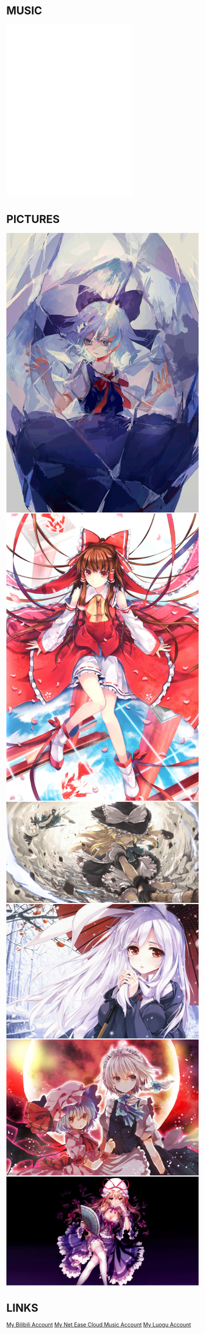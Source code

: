 <html>
<head>
  <title>Cirno-baka's Blog</title>
  <style type="text/css">
  body 
  {
    background-image:url(/pic/C.jpg);
    background-repeat:no-repeat;
    background-attachment:fixed
    background-position:center;
  }
  </style>
</head>
<body>
  <h1>MUSIC</h1>
  <p><iframe frameborder="no" border="0" marginwidth="0" marginheight="0" width=330 height=450 src="//music.163.com/outchain/player?type=0&id=913908853&auto=1&height=430"></iframe></p>
  <h1>PICTURES</h1>
    <img src="/pic/C2.jpg" />
    <img src="/pic/H.jpg" />
    <img src="/pic/MY.jpeg" />
    <img src="/pic/R.jpg" />
    <img src="/pic/RS.jpg" />
    <img src="/pic/Y.jpg" />
  <h1>LINKS</h1>
    <a href="https://space.bilibili.com/281099771">My Bilibili Account</a>
    <a href="https://music.163.com/#/user/home?id=1703465740">My Net Ease Cloud Music Account</a>
    <a href="https://www.luogu.com.cn/user/161792">My Luogu Account</a>
  
</body>

</html>

